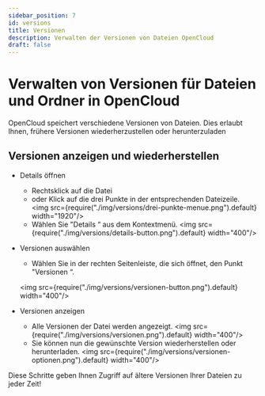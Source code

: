 ```yaml
---
sidebar_position: 7
id: versions
title: Versionen
description: Verwalten der Versionen von Dateien OpenCloud
draft: false
---
```


# Verwalten von Versionen für Dateien und Ordner in OpenCloud

OpenCloud speichert verschiedene Versionen von Dateien. Dies erlaubt Ihnen, frühere Versionen wiederherzustellen oder herunterzuladen

## Versionen anzeigen und wiederherstellen

- Details öffnen
  - Rechtsklick auf die Datei
  - oder Klick auf die drei Punkte in der entsprechenden Dateizeile.
    <img src={require("./img/versions/drei-punkte-menue.png").default} width="1920"/>
  - Wählen Sie "Details “ aus dem Kontextmenü.
    <img src={require("./img/versions/details-button.png").default} width="400"/>

- Versionen auswählen
  - Wählen Sie in der rechten Seitenleiste, die sich öffnet, den Punkt "Versionen “.

  <img src={require("./img/versions/versionen-button.png").default} width="400"/>

- Versionen anzeigen
  - Alle Versionen der Datei werden angezeigt.
    <img src={require("./img/versions/versionen.png").default} width="400"/>
  - Sie können nun die gewünschte Version wiederherstellen oder herunterladen.
    <img src={require("./img/versions/versionen-optionen.png").default} width="400"/>

Diese Schritte geben Ihnen Zugriff auf ältere Versionen Ihrer Dateien zu jeder Zeit!
